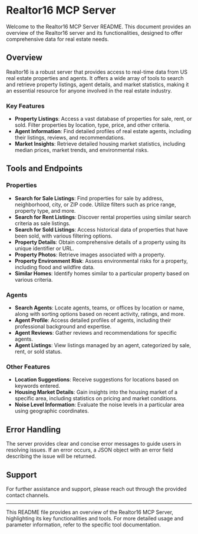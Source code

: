 # Realtor16 MCP Server

Welcome to the Realtor16 MCP Server README. This document provides an overview of the Realtor16 server and its functionalities, designed to offer comprehensive data for real estate needs.

## Overview

Realtor16 is a robust server that provides access to real-time data from US real estate properties and agents. It offers a wide array of tools to search and retrieve property listings, agent details, and market statistics, making it an essential resource for anyone involved in the real estate industry.

### Key Features

- **Property Listings**: Access a vast database of properties for sale, rent, or sold. Filter properties by location, type, price, and other criteria.
- **Agent Information**: Find detailed profiles of real estate agents, including their listings, reviews, and recommendations.
- **Market Insights**: Retrieve detailed housing market statistics, including median prices, market trends, and environmental risks.

## Tools and Endpoints

### Properties

- **Search for Sale Listings**: Find properties for sale by address, neighborhood, city, or ZIP code. Utilize filters such as price range, property type, and more.
- **Search for Rent Listings**: Discover rental properties using similar search criteria as sale listings.
- **Search for Sold Listings**: Access historical data of properties that have been sold, with various filtering options.
- **Property Details**: Obtain comprehensive details of a property using its unique identifier or URL.
- **Property Photos**: Retrieve images associated with a property.
- **Property Environment Risk**: Assess environmental risks for a property, including flood and wildfire data.
- **Similar Homes**: Identify homes similar to a particular property based on various criteria.

### Agents

- **Search Agents**: Locate agents, teams, or offices by location or name, along with sorting options based on recent activity, ratings, and more.
- **Agent Profile**: Access detailed profiles of agents, including their professional background and expertise.
- **Agent Reviews**: Gather reviews and recommendations for specific agents.
- **Agent Listings**: View listings managed by an agent, categorized by sale, rent, or sold status.

### Other Features

- **Location Suggestions**: Receive suggestions for locations based on keywords entered.
- **Housing Market Details**: Gain insights into the housing market of a specific area, including statistics on pricing and market conditions.
- **Noise Level Information**: Evaluate the noise levels in a particular area using geographic coordinates.

## Error Handling

The server provides clear and concise error messages to guide users in resolving issues. If an error occurs, a JSON object with an error field describing the issue will be returned.

## Support

For further assistance and support, please reach out through the provided contact channels.

---

This README file provides an overview of the Realtor16 MCP Server, highlighting its key functionalities and tools. For more detailed usage and parameter information, refer to the specific tool documentation.